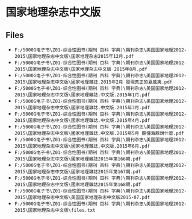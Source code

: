 # 国家地理杂志中文版

## Files

- `F:/5000G电子书\Z01-综合性图书(期刊 百科 字典)\期刊杂志\美国国家地理2012-2015\国家地理杂志中文版\国家地理杂志2015年12月.pdf`
- `F:/5000G电子书\Z01-综合性图书(期刊 百科 字典)\期刊杂志\美国国家地理2012-2015\国家地理杂志中文版\国家地理杂志中文版 2015年8月.pdf`
- `F:/5000G电子书\Z01-综合性图书(期刊 百科 字典)\期刊杂志\美国国家地理2012-2015\国家地理杂志中文版\國家地理雜誌.2015年2月 發現真正的夏威夷.pdf`
- `F:/5000G电子书\Z01-综合性图书(期刊 百科 字典)\期刊杂志\美国国家地理2012-2015\国家地理杂志中文版\國家地理雜誌.中文版.2015年1月.pdf`
- `F:/5000G电子书\Z01-综合性图书(期刊 百科 字典)\期刊杂志\美国国家地理2012-2015\国家地理杂志中文版\國家地理雜誌.中文版.2015年3月.pdf`
- `F:/5000G电子书\Z01-综合性图书(期刊 百科 字典)\期刊杂志\美国国家地理2012-2015\国家地理杂志中文版\國家地理雜誌.中文版.2015年4月.pdf`
- `F:/5000G电子书\Z01-综合性图书(期刊 百科 字典)\期刊杂志\美国国家地理2012-2015\国家地理杂志中文版\國家地理雜誌.中文版.2015年5月 聽懂海豚說什麼.pdf`
- `F:/5000G电子书\Z01-综合性图书(期刊 百科 字典)\期刊杂志\美国国家地理2012-2015\国家地理杂志中文版\國家地理雜誌.中文版.2015年6月.pdf`
- `F:/5000G电子书\Z01-综合性图书(期刊 百科 字典)\期刊杂志\美国国家地理2012-2015\国家地理杂志中文版\國家地理雜誌2015年第166期.pdf`
- `F:/5000G电子书\Z01-综合性图书(期刊 百科 字典)\期刊杂志\美国国家地理2012-2015\国家地理杂志中文版\國家地理雜誌2015年第167期.pdf`
- `F:/5000G电子书\Z01-综合性图书(期刊 百科 字典)\期刊杂志\美国国家地理2012-2015\国家地理杂志中文版\國家地理雜誌2015年第168期.pdf`
- `F:/5000G电子书\Z01-综合性图书(期刊 百科 字典)\期刊杂志\美国国家地理2012-2015\国家地理杂志中文版\美国国家地理杂志中文版2015-07.pdf`
- `F:/5000G电子书\Z01-综合性图书(期刊 百科 字典)\期刊杂志\美国国家地理2012-2015\国家地理杂志中文版\files.txt`
